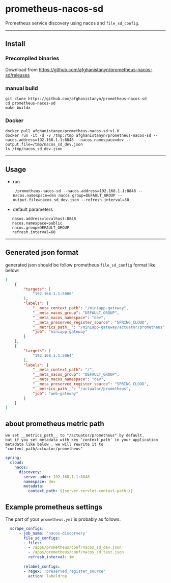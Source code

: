 # prometheus-nacos-sd

Prometheus service discovery using nacos and `file_sd_config`.

----
## Install

### Precompiled binaries

Download from https://github.com/afghanistanyn/prometheus-nacos-sd/releases


### manual build
```
git clone https://github.com/afghanistanyn/prometheus-nacos-sd
cd prometheus-nacos-sd
make buildx
```

### Docker

```
docker pull afghanistanyn/prometheus-nacos-sd:v1.0
docker run -it -d -v /tmp:/tmp afghanistanyn/prometheus-nacos-sd --nacos.address=192.168.1.1:8848 --nacos.namespace=dev --output.file=/tmp/nacos_sd_dev.json
ls /tmp/nacos_sd_dev.json
```


----
## Usage

- run 

    ```
    ./prometheus-nacos-sd --nacos.address=192.168.1.1:8848 --nacos.namespace=dev nacos.group=DEFAULT_GROUP --output.file=nacos_sd_dev.json --refresh.interval=30
    ```

- default parameters
```
   nasos.address=localhost:8848
   nacos.namespace=public
   nacos.group=DEFAULT_GROUP
   refresh.interval=60

```

---- 
## Generated json format

generated json should be follow prometheus `file_sd_config` format like below:

```json
[
    {
        "targets": [
            "192.168.1.1:5066"
        ],
        "labels": {
            "__meta_context_path": "/miniapp-gateway",
            "__meta_nacos_group": "DEFAULT_GROUP",
            "__meta_nacos_namespace": "dev",
            "__meta_preserved_register_source": "SPRING_CLOUD",
            "__metrics_path__": "/miniapp-gateway/actuator/prometheus",
            "job": "miniapp-gateway"
        }
    },
    {
        "targets": [
            "192.168.1.1:5064"
        ],
        "labels": {
            "__meta_context_path": "/",
            "__meta_nacos_group": "DEFAULT_GROUP",
            "__meta_nacos_namespace": "dev",
            "__meta_preserved_register_source": "SPRING_CLOUD",
            "__metrics_path__": "/actuator/prometheus",
            "job": "web-gateway"
        }
    }
]
```

## about prometheus metric path
```
we set __metrics_path__ to "/actuator/prometheus" by default.
but if you set metadata with key 'context_path' in your application metadata like below , we will rewrite it to "content_path/actuator/prometheus"
```

```yaml
spring:
  cloud:
    nacos:
      discovery:
        server-addr: 192.168.1.1:8848
        namespace: dev
        metadata:
          context_path: ${server.servlet.context-path:/}
```



## Example prometheus settings

The part of your `prometheus.yml` is probably as follows.

```yaml
  scrape_configs:
      - job_name: 'nacos-discorvery'
        file_sd_configs:
        - files:
          - /apps/prometheus/conf/nacos_sd_dev.json
          - /apps/prometheus/conf/nacos_sd_test.json
          refresh_interval: 1m
    
        relabel_configs:
        - regex: 'preserved_register_source'
          action: labeldrop
```

